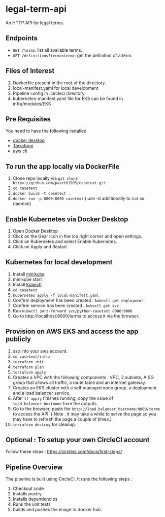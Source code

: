 # legal-term-api

An HTTP API for legal terms.

## Endpoints

* `GET /terms`: list all available terms.
* `GET /definitions?term=<term>`: get the definition of a term.

## Files of Interest

1. Dockerfile present in the root of the directory.
2. local-manifest.yaml for local development
3. Pipeline config in .circleci directory
4. kubernetes-manifest.yaml file for EKS can be found in infra/modules/EKS

## Pre Requisites

You need to have the following installed

* [docker desktop](https://docs.docker.com/desktop/install/mac-install/)
* [Terraform](https://developer.hashicorp.com/terraform/tutorials/aws-get-started/install-cli)
* [aws cli](https://docs.aws.amazon.com/cli/latest/userguide/getting-started-install.html)

## To run the app locally via DockerFile

1. Clone repo locally via `git clone https://github.com/paarth1995/casetext.git` 
2. `cd casetext` 
3. `docker build -t casetext .`
4. `docker run -p 8000:8000 casetext` ( use -d additionally to run as daemon)

## Enable Kubernetes via Docker Desktop

1. Open Docker Desktop
2. Click on the Gear icon in the top right corner and open settings.
3. Click on Kubernetes and select Enable Kubernetes.
4. Click on Apply and Restart.

## Kubernetes for local development

1. Install [minikube](https://minikube.sigs.k8s.io/docs/start/)
2. minikube start
3. Install [Kubectl](https://kubernetes.io/docs/tasks/tools/)
4. `cd casetext`
5. `kubernetes apply -f local-manifest.yaml`
6. Confirm deployment has been created : `kubectl get deployment`
7. Confirm service has been created : `kubectl get svc`
8. Run `kubectl port-forward svc/python-casetext 8000:8000` 
9. Go to http://localhost:8000/terms to access it via the browser. 

## Provision on AWS EKS and access the app publicly

1. sso into your aws account.
2. `cd casetext/infra`
3. `terraform init` 
4. `terraform plan` 
5. `terraform apply`
6. Creates a VPC with the following components : VPC, 2 subnets, A SG group that allows all traffic, a route table and an internet gateway.
7. Creates an EKS cluster with a self managed node group, a deployment and a load balancer service. 
8. After `tf apply` finishes running, copy the value of `load_balancer_hostname` from the outputs.
9. Go to the browser, paste the `http://load_balancer_hostname:8000/terms` to access the API. ( Note : it may take a while to serve the page so you may have to refresh the page a couple of times.)
10. `terraform destroy` for cleanup.

## Optional : To setup your own CircleCI account

Follow these steps : https://circleci.com/docs/first-steps/

## Pipeline Overview

The pipeline is built using CircleCI. It runs the following steps : 

1. Checkout code
2. Installs poetry
3. Installs dependencies
4. Runs the unit tests
5. builds and pushes the image to docker hub.